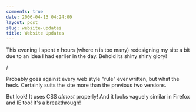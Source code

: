 ```yaml
---
comments: true
date: 2006-04-13 04:24:00
layout: post
slug: website-updates
title: Website Updates
---
```


This evening I spent n hours (where n is too many) redesigning my site a bit due to an idea I had earlier in the day.  Behold its shiny shiny glory!  

<a href="/">/</a>  

Probably goes against every web style "rule" ever written, but what the heck.  Certainly suits the site more than the previous two versions.  

But look!  It uses CSS *almost* properly!  And it looks vaguely similar in Firefox and IE too!  It's a breakthrough!
